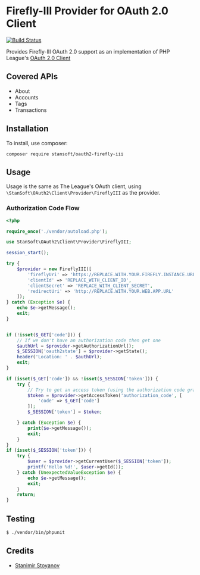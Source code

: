 # Firefly-III Provider for OAuth 2.0 Client
[![Build Status](https://travis-ci.com/StanSoftBG/oauth2-firefly-iii.svg?branch=master)](https://travis-ci.com/StanSoftBG/oauth2-firefly-iii)

Provides Firefly-III OAuth 2.0 support as an implementation of PHP League's [OAuth 2.0 Client](https://github.com/thephpleague/oauth2-client)

## Covered APIs
- About 
- Accounts
- Tags
- Transactions

## Installation

To install, use composer:

```
composer require stansoft/oauth2-firefly-iii
```

## Usage

Usage is the same as The League's OAuth client, using `\StanSoft\OAuth2\Client\Provider\FireflyIII` as the provider.

### Authorization Code Flow

```php
<?php

require_once('./vendor/autoload.php');

use StanSoft\OAuth2\Client\Provider\FireflyIII;

session_start();

try {
	$provider = new FireflyIII([
		'fireflyUri' => 'https://REPLACE.WITH.YOUR.FIREFLY.INSTANCE.URL',
		'clientId' => 'REPLACE_WITH_CLIENT_ID',
		'clientSecret' => 'REPLACE_WITH_CLIENT_SECRET',
		'redirectUri' => 'http://REPLACE.WITH.YOUR.WEB.APP.URL'
	]);
} catch (Exception $e) {
	echo $e->getMessage();
	exit;
}


if (!isset($_GET['code'])) {
    // If we don't have an authorization code then get one
    $authUrl = $provider->getAuthorizationUrl();
    $_SESSION['oauth2state'] = $provider->getState();
    header('Location: ' . $authUrl);
    exit;
}

if (isset($_GET['code']) && !isset($_SESSION['token'])) {
    try {
        // Try to get an access token (using the authorization code grant)
        $token = $provider->getAccessToken('authorization_code', [
            'code' => $_GET['code']
        ]);
        $_SESSION['token'] = $token;

    } catch (Exception $e) {
        print($e->getMessage());
        exit;
    }
}
if (isset($_SESSION['token'])) {
	try {
		$user = $provider->getCurrentUser($_SESSION['token']);
		printf('Hello %d!', $user->getId());
	} catch (UnexpectedValueException $e) {
		echo $e->getMessage();
		exit;
	}
    return;
}
```

## Testing

``` bash
$ ./vendor/bin/phpunit
```

## Credits

- [Stanimir Stoyanov](https://github.com/stratoss)
